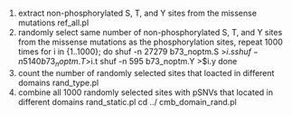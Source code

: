 1. extract non-phosphorylated S, T, and Y sites from the missense mutations
ref_all.pl
2. randomly select same number of non-phosphorylated S, T, and Y sites from the missense mutations as the phosphorylation sites, repeat 1000 times
for i in {1..1000};
do
shuf -n 27279 b73_noptm.S >$i.s
shuf -n 5140 b73_noptm.T >$i.t
shuf -n 595 b73_noptm.Y >$i.y
done
3. count the number of randomly selected sites that loacted in different domains
rand_type.pl
4. combine all 1000 randomly selected sites with pSNVs that located in different domains
rand_static.pl
cd ../
cmb_domain_rand.pl